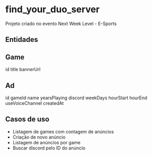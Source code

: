 # find_your_duo_server

Projeto criado no evento Next Week Level - E-Sports

## Entidades

## Game

id
title
bannerUrl

## Ad

id
gameId
name
yearsPlaying
discord
weekDays
hourStart
hourEnd
useVoiceChannel
createdAt

## Casos de uso

- Listagem de games com contagem de anúncios
- Criação de novo anúncio
- Listagem de anúncios por game
- Buscar discord pelo ID do anúncio
